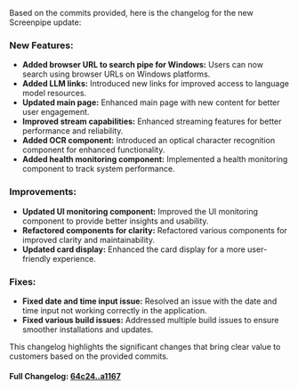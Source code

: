 Based on the commits provided, here is the changelog for the new Screenpipe update:

### **New Features:**
- **Added browser URL to search pipe for Windows:** Users can now search using browser URLs on Windows platforms.
- **Added LLM links:** Introduced new links for improved access to language model resources.
- **Updated main page:** Enhanced main page with new content for better user engagement.
- **Improved stream capabilities:** Enhanced streaming features for better performance and reliability.
- **Added OCR component:** Introduced an optical character recognition component for enhanced functionality.
- **Added health monitoring component:** Implemented a health monitoring component to track system performance.

### **Improvements:**
- **Updated UI monitoring component:** Improved the UI monitoring component to provide better insights and usability.
- **Refactored components for clarity:** Refactored various components for improved clarity and maintainability.
- **Updated card display:** Enhanced the card display for a more user-friendly experience.

### **Fixes:**
- **Fixed date and time input issue:** Resolved an issue with the date and time input not working correctly in the application.
- **Fixed various build issues:** Addressed multiple build issues to ensure smoother installations and updates.

This changelog highlights the significant changes that bring clear value to customers based on the provided commits.

#### **Full Changelog:** [64c24..a1167](https://github.com/mediar-ai/screenpipe/compare/64c24..a1167)

